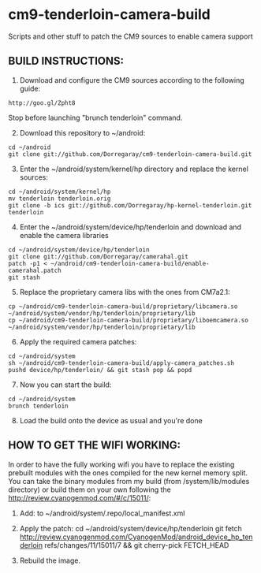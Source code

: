 cm9-tenderloin-camera-build
===========================

Scripts and other stuff to patch the CM9 sources to enable camera support


BUILD INSTRUCTIONS:
-----

1. Download and configure the CM9 sources according to the following guide:
```
http://goo.gl/Zpht8
```
Stop before launching "brunch tenderloin" command.


2. Download this repository to ~/android:
```
cd ~/android
git clone git://github.com/Dorregaray/cm9-tenderloin-camera-build.git
```


3. Enter the ~/android/system/kernel/hp directory and replace the kernel sources:
```
cd ~/android/system/kernel/hp
mv tenderloin tenderloin.orig
git clone -b ics git://github.com/Dorregaray/hp-kernel-tenderloin.git tenderloin
```


4. Enter the ~/android/system/device/hp/tenderloin and download and enable the
camera libraries
```
cd ~/android/system/device/hp/tenderloin
git clone git://github.com/Dorregaray/camerahal.git
patch -p1 < ~/android/cm9-tenderloin-camera-build/enable-camerahal.patch
git stash
```


5. Replace the proprietary camera libs with the ones from CM7a2.1:
```
cp ~/android/cm9-tenderloin-camera-build/proprietary/libcamera.so ~/android/system/vendor/hp/tenderloin/proprietary/lib
cp ~/android/cm9-tenderloin-camera-build/proprietary/liboemcamera.so ~/android/system/vendor/hp/tenderloin/proprietary/lib
```


6. Apply the required camera patches:
```
cd ~/android/system
sh ~/android/cm9-tenderloin-camera-build/apply-camera_patches.sh
pushd device/hp/tenderloin/ && git stash pop && popd
```


7. Now you can start the build:
```
cd ~/android/system
brunch tenderloin
```

8. Load the build onto the device as usual and you're done


HOW TO GET THE WIFI WORKING:
-----

In order to have the fully working wifi you have to replace the existing prebuilt modules
with the ones compiled for the new kernel memory split.
You can take the binary modules from my build (from /system/lib/modules directory)
or build them on your own following the http://review.cyanogenmod.com/#/c/15011/:

1. Add:
<project path="external/compat-wireless"
	name="TouchpadCM/compat-wireless-3.5-rc3-1-sn"
	revision="master"
	remote="github" />
to ~/android/system/.repo/local_manifest.xml

2. Apply the patch:
cd ~/android/system/device/hp/tenderloin
git fetch http://review.cyanogenmod.com/CyanogenMod/android_device_hp_tenderloin refs/changes/11/15011/7 && git cherry-pick FETCH_HEAD

3. Rebuild the image.

